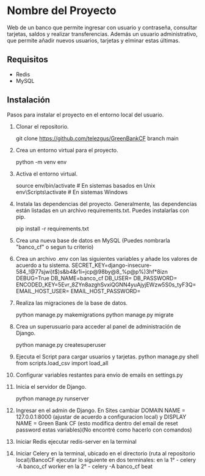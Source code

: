 # Nombre del Proyecto

Web de un banco que permite ingresar con usuario y contraseña, consultar tarjetas, saldos y realizar transferencias.
Además un usuario administrativo, que permite añadir nuevos usuarios, tarjetas y elminar estas últimas.

## Requisitos

- Redis
- MySQL

## Instalación

Pasos para instalar el proyecto en el entorno local del usuario.

1. Clonar el repositorio.
   
   git clone https://github.com/telezgus/GreenBankCF branch main

2. Crea un entorno virtual para el proyecto.

	python -m venv env

3. Activa el entorno virtual.

	source env/bin/activate  # En sistemas basados en Unix
	env\Scripts\activate  # En sistemas Windows

4. Instala las dependencias del proyecto. Generalmente, las dependencias están listadas en un archivo requirements.txt. Puedes instalarlas con pip.

	pip install -r requirements.txt


5. Crea una nueva base de datos en MySQL (Puedes nombrarla "banco_cf" o segun tu criterio)


6. Crea un archivo .env con las siguientes variables y añade los valores de acuerdo a tu sistema.
	SECRET_KEY=django-insecure-584_!@77sjwi)t$)s&b4&r1i=jcp@98by@8_%p@p%)3hf*8izn
	DEBUG=True
	DB_NAME=banco_cf
	DB_USER=<user>
	DB_PASSWORD=<password>
	ENCODED_KEY=5Evr_8ZYn8azghSvxiQGNN4yuAjyjEWzw5S0s_tyF3Q=
	EMAIL_HOST_USER=<email>
	EMAIL_HOST_PASSWORD=<password>


7. Realiza las migraciones de la base de datos.

	python manage.py makemigrations
	python manage.py migrate


8. Crea un superusuario para acceder al panel de administración de Django.

	python manage.py createsuperuser


9. Ejecuta el Script para cargar usuarios y tarjetas.
	python manage.py shell
		from scripts.load_csv import load_all


10. Configurar variables restantes para envío de emails en settings.py


11. Inicia el servidor de Django.

	python manage.py runserver


12. Ingresar en el admin de Django. En Sites cambiar DOMAIN NAME = 127.0.0.1:8000 (ajustar de acuerdo a configuracion local) y DISPLAY NAME = Green Bank CF
	(esto modifica dentro del email de reset password estas variables)(No encontré como hacerlo con comandos)

13. Iniciar Redis
	ejecutar redis-server en la terminal

14. Iniciar Celery
	en la terminal, ubicado en el directorio (ruta al repositorio local)/BancoCF ejecutar lo siguiente en dos terminales:
		en la 1° - celery -A banco_cf worker
		en la 2° - celery -A banco_cf beat